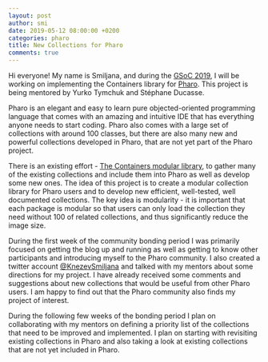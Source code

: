 ```yaml
---
layout: post
author: smi
date: 2019-05-12 08:00:00 +0200
categories: pharo
title: New Collections for Pharo
comments: true
---
```


Hi everyone! My name is Smiljana, and during the [GSoC 2019](<https://summerofcode.withgoogle.com/>), I will be working on implementing the Containers library for [Pharo](<http://pharo.org/>). This project is being mentored by Yurko Tymchuk and Stéphane Ducasse.

Pharo is an elegant and easy to learn pure objected-oriented programming language that comes with an amazing and intuitive IDE that has everything anyone needs to start coding. Pharo also comes with a large set of collections with around 100 classes, but there are also many new and powerful collections developed in Pharo, that are not yet part of the Pharo project. 

There is an existing effort  - [The Containers modular library](<http://smalltalkhub.com/#!/~StephaneDucasse/Containers>), to gather many of the existing collections and include them into Pharo as well as develop some new ones. The idea of this project is to create a modular collection library for Pharo users and to develop new efficient, well-tested, well documented collections. The key idea is modularity - it is important that each package is modular so that users can only load the collection they need without 100 of related collections, and thus significantly reduce the image size.

During the first week of the community bonding period I was primarily focused on getting the blog up and running as well as getting to know other participants and introducing myself to the Pharo community. I also created a twitter account [@KnezevSmiljana](<https://twitter.com/KnezevSmiljana>) and talked with my mentors about some directions for my project. I have already received some comments and suggestions about new collections that would be useful from other Pharo users. I am happy to find out that the Pharo community also finds my project of interest.

During the following few weeks of the bonding period I plan on collaborating with my mentors on defining a priority list of the collections that need to be improved and implemented. I plan on starting with revisiting existing collections in Pharo and also taking a look at existing collections that are not yet included in Pharo. 







